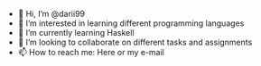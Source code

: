 - 👋 Hi, I’m @darii99
- 👀 I’m interested in learning different programming languages
- 🌱 I’m currently learning Haskell
- 💞️ I’m looking to collaborate on different tasks and assignments
- 📫 How to reach me: Here or my e-mail


<!---
darii99/darii99 is a ✨ special ✨ repository because its `README.md` (this file) appears on your GitHub profile.
You can click the Preview link to take a look at your changes.
--->
